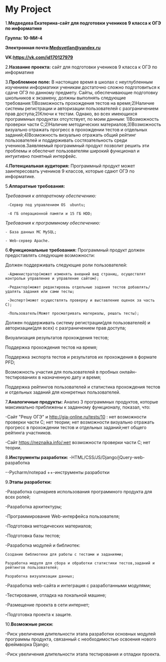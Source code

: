 # My Project

1.**Медведева Екатерина-сайт для подготовки учеников 9 класса к ОГЭ по информатике**

**Группа: 10-МИ-4**

**Электронная почта:Medsvetlan@yandex.ru**

**VK:https://vk.com/id170127979**

2.**Название проекта:**
сайт для подготовки учеников 9 класса к ОГЭ по информатике

3.**Проблемное поле:**
В настоящее время в школах с неуглубленным изучением информатики ученикам достаточно сложно подготовиться к сдаче ОГЭ по данному предмету. Сайты, обеспечивающие подготовку школьников к экзамену, должны выполнять следующие требования:1)Возможность прохождения тестов на время;2)Наличие системы регистрации и авторизации пользователей с разграничением прав доступа;2)Ключи к тестам. Однако, во всех имеющихся программных продуктах отсутствует, по моим данным: 1)Возможность проверки части C;2)Наличие методических материалов;3)Возможность визуально отражать прогресс в прохождении тестов и отдельных заданий;4)Возможность визуально отражать общий рейтинг пользователей и поддерживать состязательность среди учеников.Заявляемый программный продукт позволит решить эти проблемы и обеспечит пользователям широкий функционал и интуитивно понятный интерфейс.

4.**Потенциальная аудитория:**
Программный продукт может заинтересовать учеников 9 классов, которые сдают ОГЭ по информатике.

5.**Аппаратные требования:**

*Требования к аппаратному обеспечению:*

     -Сервер под управлением OS  ubuntu;
     
     -4 ГБ операционной памяти и 15 ГБ HDD;
     
*Требования к программному обеспечению:*

    - База данных MC MySQL;
    
    - Web-сервер Apache.
    
    
 6.**Функциональные требования:**
 Программный продукт должен предоставлять следующие возможности:
 
Должен поддерживать следующие роли пользователей:

     -Администратор(может изменять внешний вид страниц, осуществлят контрольи управление и управление сайтом);
     
     -Редактор(может редактироваь отдельные задания тестов добавлять/удалять задания или сами тесты;
     
     -Эксперт(может осуществлять проверку и выставление оценок за часть C);
     
     -Пользователь(Может просматривать материалы, решать тесты);
     
Должен поддерживать систему регистрации(для пользователей) и авторизации(для всех) с разграничением прав доступа;

Визуализация результатов прохождения тестов;

Поддержка прохождения тестов на время;

Поддержка экспорта тестов и результатов их прохождения в формате PFD;

Возможность участия для пользователей в пробных онлайн-тестированиях  в назначенную дату и время;

Поддержка рейтингов пользователей и статистика прохождения тестов и отдельных заданий для конкретных пользователей.


7.**Аналогичные продукты:**
Анализ 3 программных продуктов, которые максимально приближены к заданному функционалу, показал, что:

  -Сайт "Решу ОГЭ" и http://gia-online.ru/tests/10 : нет возможности проверки части C; нет теории; нет возможности визуально отражать прогресс в прохождении тестов и отдельных заданий;нет общего рейтинга участников.
  
  -Сайт https://neznaika.info/:нет возможности проверки части C; нет теории.
  
  
 8.**Инструменты разработки:**
 -HTML/CSS/JS/Django/jQuery-web-разработка
 
--Pycharm/notepad ++-инструменты разработки


 9.**Этапы разработки:**
 
-Разработка сценариев использования программного продукта для всех ролей;

-Разработка архитектуры;

-Программирование Web-интерфейса пользователя;

-Подготовка методических материалов;

-Подготовка базы тестов;

-Разработка модулей и библиотек:

    Создание библиотеки для работы с тестами и заданиями;
    
    Разработка модуля для сбора и обработки статистики тестов,заданий и рейтингов пользователей;
    
    Разработка визуализации данных;
    
-Разработка web-сайта и интеграция с разработанными модулями;

-Тестирование, отладка на локальной машине;

-Размещение проекта в сети интернет;

-Подготовка проекта к защите.


10.**Возможные риски:**

-Риск увеличения длительности этапа разработки основных модулей программы продукта, связанный с необходимостью освоения нового фреймворка Django;

-Риск увеличения длительности этапа тестирования и отладки проекта.





